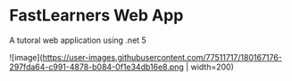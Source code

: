 # FastLearners Web App
 A tutoral web application using .net 5
 



![image](https://user-images.githubusercontent.com/77511717/180167176-297fda64-c991-4878-b084-0f1e34db16e8.png | width=200)

